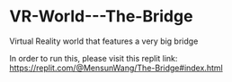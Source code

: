 # VR-World---The-Bridge
Virtual Reality world that features a very big bridge

In order to run this, please visit this replit link: 
https://replit.com/@MensunWang/The-Bridge#index.html

